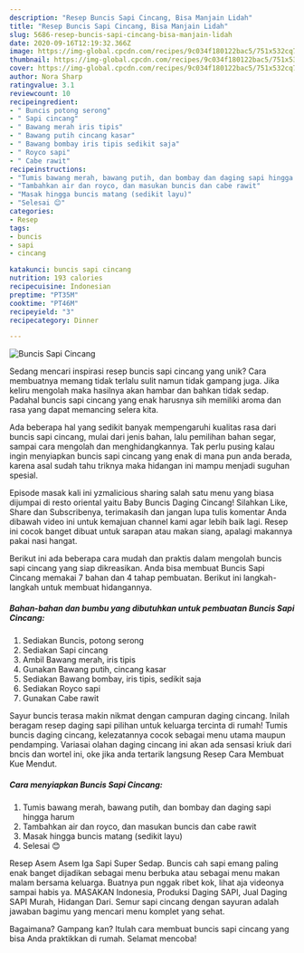 ```yaml
---
description: "Resep Buncis Sapi Cincang, Bisa Manjain Lidah"
title: "Resep Buncis Sapi Cincang, Bisa Manjain Lidah"
slug: 5686-resep-buncis-sapi-cincang-bisa-manjain-lidah
date: 2020-09-16T12:19:32.366Z
image: https://img-global.cpcdn.com/recipes/9c034f180122bac5/751x532cq70/buncis-sapi-cincang-foto-resep-utama.jpg
thumbnail: https://img-global.cpcdn.com/recipes/9c034f180122bac5/751x532cq70/buncis-sapi-cincang-foto-resep-utama.jpg
cover: https://img-global.cpcdn.com/recipes/9c034f180122bac5/751x532cq70/buncis-sapi-cincang-foto-resep-utama.jpg
author: Nora Sharp
ratingvalue: 3.1
reviewcount: 10
recipeingredient:
- " Buncis potong serong"
- " Sapi cincang"
- " Bawang merah iris tipis"
- " Bawang putih cincang kasar"
- " Bawang bombay iris tipis sedikit saja"
- " Royco sapi"
- " Cabe rawit"
recipeinstructions:
- "Tumis bawang merah, bawang putih, dan bombay dan daging sapi hingga harum"
- "Tambahkan air dan royco, dan masukan buncis dan cabe rawit"
- "Masak hingga buncis matang (sedikit layu)"
- "Selesai 😊"
categories:
- Resep
tags:
- buncis
- sapi
- cincang

katakunci: buncis sapi cincang 
nutrition: 193 calories
recipecuisine: Indonesian
preptime: "PT35M"
cooktime: "PT46M"
recipeyield: "3"
recipecategory: Dinner

---
```



![Buncis Sapi Cincang](https://img-global.cpcdn.com/recipes/9c034f180122bac5/751x532cq70/buncis-sapi-cincang-foto-resep-utama.jpg)

Sedang mencari inspirasi resep buncis sapi cincang yang unik? Cara membuatnya memang tidak terlalu sulit namun tidak gampang juga. Jika keliru mengolah maka hasilnya akan hambar dan bahkan tidak sedap. Padahal buncis sapi cincang yang enak harusnya sih memiliki aroma dan rasa yang dapat memancing selera kita.

Ada beberapa hal yang sedikit banyak mempengaruhi kualitas rasa dari buncis sapi cincang, mulai dari jenis bahan, lalu pemilihan bahan segar, sampai cara mengolah dan menghidangkannya. Tak perlu pusing kalau ingin menyiapkan buncis sapi cincang yang enak di mana pun anda berada, karena asal sudah tahu triknya maka hidangan ini mampu menjadi suguhan spesial.

Episode masak kali ini yzmalicious sharing salah satu menu yang biasa dijumpai di resto oriental yaitu Baby Buncis Daging Cincang! Silahkan Like, Share dan Subscribenya, terimakasih dan jangan lupa tulis komentar Anda dibawah video ini untuk kemajuan channel kami agar lebih baik lagi. Resep ini cocok banget dibuat untuk sarapan atau makan siang, apalagi makannya pakai nasi hangat.


Berikut ini ada beberapa cara mudah dan praktis dalam mengolah buncis sapi cincang yang siap dikreasikan. Anda bisa membuat Buncis Sapi Cincang memakai 7 bahan dan 4 tahap pembuatan. Berikut ini langkah-langkah untuk membuat hidangannya.

<!--inarticleads1-->

##### Bahan-bahan dan bumbu yang dibutuhkan untuk pembuatan Buncis Sapi Cincang:

1. Sediakan  Buncis, potong serong
1. Sediakan  Sapi cincang
1. Ambil  Bawang merah, iris tipis
1. Gunakan  Bawang putih, cincang kasar
1. Sediakan  Bawang bombay, iris tipis, sedikit saja
1. Sediakan  Royco sapi
1. Gunakan  Cabe rawit


Sayur buncis terasa makin nikmat dengan campuran daging cincang. Inilah beragam resep daging sapi pilihan untuk keluarga tercinta di rumah! Tumis buncis daging cincang, kelezatannya cocok sebagai menu utama maupun pendamping. Variasai olahan daging cincang ini akan ada sensasi kriuk dari bncis dan wortel ini, oke jika anda tertarik langsung Resep Cara Membuat Kue Mendut. 

<!--inarticleads2-->

##### Cara menyiapkan Buncis Sapi Cincang:

1. Tumis bawang merah, bawang putih, dan bombay dan daging sapi hingga harum
1. Tambahkan air dan royco, dan masukan buncis dan cabe rawit
1. Masak hingga buncis matang (sedikit layu)
1. Selesai 😊


Resep Asem Asem Iga Sapi Super Sedap. Buncis cah sapi emang paling enak banget dijadikan sebagai menu berbuka atau sebagai menu makan malam bersama keluarga. Buatnya pun nggak ribet kok, lihat aja videonya sampai habis ya. MASAKAN Indonesia, Produksi Daging SAPI, Jual Daging SAPI Murah, Hidangan Dari. Semur sapi cincang dengan sayuran adalah jawaban bagimu yang mencari menu komplet yang sehat. 

Bagaimana? Gampang kan? Itulah cara membuat buncis sapi cincang yang bisa Anda praktikkan di rumah. Selamat mencoba!
